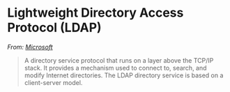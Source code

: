 # Lightweight Directory Access Protocol (LDAP)



*From: [Microsoft](https://msdn.microsoft.com/en-us/library/windows/desktop/aa367008)*
> A directory service protocol that runs on a layer above the TCP/IP stack. It provides a mechanism used to connect to, search, and modify Internet directories. The LDAP directory service is based on a client-server model.
